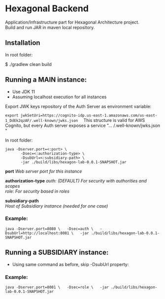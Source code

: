 # Hexagonal Backend  
  
Application/Infrastructure  part for Hexagonal Architecture project.  
Build and run JAR in maven local repository.  
  
## Installation  
In root folder:  
  
$ ./gradlew clean build  
  
## Running a MAIN instance:  
- Use JDK 11  
- Assuming localhost execution for all instances

Export JWK keys repository of the Auth Server as environment variable: 

`
export jwkSetUri=https://cognito-idp.us-east-1.amazonaws.com/us-east-1_DdEk2qzAF/.well-known/jwks.json  
`
This structure is valid for AWS Cognito, but every Auth server exposes a service "... /.well-known/jwks.json "  
  
In root folder:  

    java -Dserver.port=<:port> \  
           -Dsec=<:authorization-type> \  
           -DsubUrl=<:subsidiary-path> \  
           -jar ./build/libs/hexagon-lab-0.0.1-SNAPSHOT.jar
      
**port** 
*Web server port for this instance*  

**authorization-type**
*auth: (DEFAULT)  For security with authorities and scopes*  
*role: For security based in roles* 
  
**subsidiary-path**  
*Host of Subsidiary instance (needed for one case)*
  
### Example:  
`java -Dserver.port=8080 \  
 -Dsec=auth \  
 -DsubUrl=http://localhost:8081 \  
 -jar ./build/libs/hexagon-lab-0.0.1-SNAPSHOT.jar ` 
         
         
## Running a SUBSIDIARY instance:  
- Using same command as before, skip -DsubUrl property:  
  
### Example:  

`java -Dserver.port=8081 \  
-Dsec=role \  
-jar ./build/libs/hexagon-lab-0.0.1-SNAPSHOT.jar`
